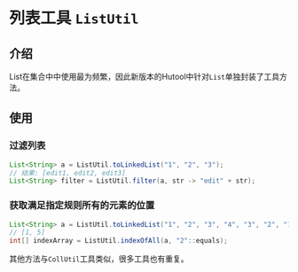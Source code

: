 列表工具 `ListUtil`
===

## 介绍

List在集合中中使用最为频繁，因此新版本的Hutool中针对`List`单独封装了工具方法。

## 使用

### 过滤列表

```java
List<String> a = ListUtil.toLinkedList("1", "2", "3");
// 结果: [edit1, edit2, edit3]
List<String> filter = ListUtil.filter(a, str -> "edit" + str);
```

### 获取满足指定规则所有的元素的位置

```java
List<String> a = ListUtil.toLinkedList("1", "2", "3", "4", "3", "2", "1");
// [1, 5]
int[] indexArray = ListUtil.indexOfAll(a, "2"::equals);
```

其他方法与`CollUtil`工具类似，很多工具也有重复。